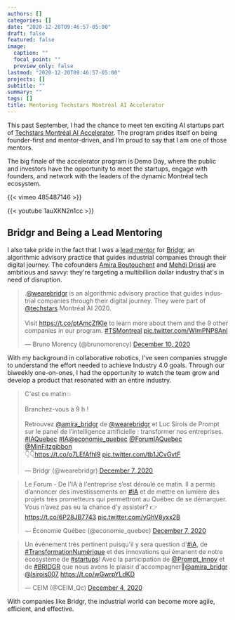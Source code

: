 ```yaml
---
authors: []
categories: []
date: "2020-12-20T09:46:57-05:00"
draft: false
featured: false
image:
  caption: ""
  focal_point: ""
  preview_only: false
lastmod: "2020-12-20T09:46:57-05:00"
projects: []
subtitle: ""
summary: ""
tags: []
title: Mentoring Techstars Montréal AI Accelerator
---
```


This past September, I had the chance to meet ten exciting AI startups part of [Techstars Montréal AI Accelerator](https://demoday.techstars.com/montreal-ai-2020-t5).
The program prides itself on being founder-first and mentor-driven, and I’m proud to say that I am one of those mentors.

The big finale of the accelerator program is Demo Day, where the public and investors have the opportunity to meet the startups, engage with founders, and network with the leaders of the dynamic Montréal tech ecosystem.

{{< vimeo 485487146 >}}

{{< youtube 1auXKN2n1cc >}}

## Bridgr and Being a Lead Mentoring

I also take pride in the fact that I was a [lead mentor](https://www.techstars.com/the-line/advice/mentor-manifesto) for [Bridgr](https://bridgr.co/), an algorithmic advisory practice that guides industrial companies through their digital journey.
The cofounders [Amira Boutouchent](https://www.linkedin.com/in/amiraboutouchent/) and [Mehdi Drissi](https://www.linkedin.com/in/mdrissi/) are ambitious and savvy: they're targeting a multibillion dollar industry that's in need of disruption.

<blockquote class="twitter-tweet" data-dnt="true"><p lang="en" dir="ltr">.<a href="https://twitter.com/wearebridgr?ref_src=twsrc%5Etfw">@wearebridgr</a> is an algorithmic advisory practice that guides industrial companies through their digital journey. They were part of <a href="https://twitter.com/techstars?ref_src=twsrc%5Etfw">@techstars</a> Montréal AI 2020. <br><br>Visit <a href="https://t.co/ptAmcZfKle">https://t.co/ptAmcZfKle</a> to learn more about them and the 9 other companies in our program. <a href="https://twitter.com/hashtag/TSMontreal?src=hash&amp;ref_src=twsrc%5Etfw">#TSMontreal</a> <a href="https://t.co/WImPNP8AnI">pic.twitter.com/WImPNP8AnI</a></p>&mdash; Bruno Morency (@brunomorency) <a href="https://twitter.com/brunomorency/status/1337068461567189000?ref_src=twsrc%5Etfw">December 10, 2020</a></blockquote> <script async src="https://platform.twitter.com/widgets.js" charset="utf-8"></script>

With my background in collaborative robotics, I've seen companies struggle to understand the effort needed to achieve Industry 4.0 goals.
Through our biweekly one-on-ones, I had the opportunity to watch the team grow and develop a product that resonated with an entire industry.

<blockquote class="twitter-tweet"><p lang="fr" dir="ltr">C&#39;est ce matin💥<br><br>Branchez-vous à 9 h ! <br><br>Retrouvez <a href="https://twitter.com/amira_bridgr?ref_src=twsrc%5Etfw">@amira_bridgr</a> de <a href="https://twitter.com/wearebridgr?ref_src=twsrc%5Etfw">@wearebridgr</a> et Luc Sirois de Prompt sur le panel de l’intelligence artificielle : transformer nos entreprises. <a href="https://twitter.com/hashtag/IAQuebec?src=hash&amp;ref_src=twsrc%5Etfw">#IAQuebec</a> <a href="https://twitter.com/hashtag/IA?src=hash&amp;ref_src=twsrc%5Etfw">#IA</a><a href="https://twitter.com/economie_quebec?ref_src=twsrc%5Etfw">@economie_quebec</a> <a href="https://twitter.com/ForumIAQuebec?ref_src=twsrc%5Etfw">@ForumIAQuebec</a> <a href="https://twitter.com/MinFitzgibbon?ref_src=twsrc%5Etfw">@MinFitzgibbon</a> <br>👇👇<a href="https://t.co/o7LEfAfhl9">https://t.co/o7LEfAfhl9</a> <a href="https://t.co/tb1JCvGvtF">pic.twitter.com/tb1JCvGvtF</a></p>&mdash; Bridgr (@wearebridgr) <a href="https://twitter.com/wearebridgr/status/1335938598022078465?ref_src=twsrc%5Etfw">December 7, 2020</a></blockquote> <script async src="https://platform.twitter.com/widgets.js" charset="utf-8"></script>

<blockquote class="twitter-tweet"><p lang="fr" dir="ltr">Le Forum - De l&#39;IA à l&#39;entreprise s’est déroulé ce matin. Il a permis d’annoncer des investissements en <a href="https://twitter.com/hashtag/IA?src=hash&amp;ref_src=twsrc%5Etfw">#IA</a> et de mettre en lumière des projets très prometteurs qui permettront au Québec de se démarquer. Vous n’avez pas eu la chance d’y assister? 👉<a href="https://t.co/6P28JB7743">https://t.co/6P28JB7743</a> <a href="https://t.co/yGhV8yxx2B">pic.twitter.com/yGhV8yxx2B</a></p>&mdash; Économie Québec (@economie_quebec) <a href="https://twitter.com/economie_quebec/status/1336053827968131074?ref_src=twsrc%5Etfw">December 7, 2020</a></blockquote> <script async src="https://platform.twitter.com/widgets.js" charset="utf-8"></script>

<blockquote class="twitter-tweet"><p lang="fr" dir="ltr">Un événement très pertinent puisqu&#39;il y sera question d&#39;<a href="https://twitter.com/hashtag/iA?src=hash&amp;ref_src=twsrc%5Etfw">#iA</a>, de <a href="https://twitter.com/hashtag/TransformationNum%C3%A9rique?src=hash&amp;ref_src=twsrc%5Etfw">#TransformationNumérique</a> et des innovations qui émanent de notre écosystème de <a href="https://twitter.com/hashtag/startups?src=hash&amp;ref_src=twsrc%5Etfw">#startups</a>! Avec la participation de <a href="https://twitter.com/Prompt_Innov?ref_src=twsrc%5Etfw">@Prompt_Innov</a> et de <a href="https://twitter.com/hashtag/BRIDGR?src=hash&amp;ref_src=twsrc%5Etfw">#BRIDGR</a> que nous avons le plaisir d&#39;accompagner🚀<a href="https://twitter.com/amira_bridgr?ref_src=twsrc%5Etfw">@amira_bridgr</a> <a href="https://twitter.com/lsirois007?ref_src=twsrc%5Etfw">@lsirois007</a> <a href="https://t.co/wGwrpYLdKD">https://t.co/wGwrpYLdKD</a></p>&mdash; CEIM (@CEIM_Qc) <a href="https://twitter.com/CEIM_Qc/status/1334959259650551818?ref_src=twsrc%5Etfw">December 4, 2020</a></blockquote> <script async src="https://platform.twitter.com/widgets.js" charset="utf-8"></script>

With companies like Bridgr, the industrial world can become more agile, efficient, and effective.
